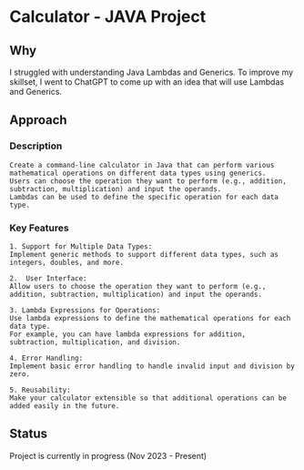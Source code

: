 # Calculator - JAVA Project

## Why
  I struggled with understanding Java Lambdas and Generics. 
  To improve my skillset, I went to ChatGPT to come up with an idea that will use Lambdas and Generics.

## Approach

  ### Description
  
    Create a command-line calculator in Java that can perform various mathematical operations on different data types using generics. 
    Users can choose the operation they want to perform (e.g., addition, subtraction, multiplication) and input the operands. 
    Lambdas can be used to define the specific operation for each data type.

  ### Key Features
  
    1. Support for Multiple Data Types: 
    Implement generic methods to support different data types, such as integers, doubles, and more.
    
    2.  User Interface: 
    Allow users to choose the operation they want to perform (e.g., addition, subtraction, multiplication) and input the operands.
    
    3. Lambda Expressions for Operations: 
    Use lambda expressions to define the mathematical operations for each data type. 
    For example, you can have lambda expressions for addition, subtraction, multiplication, and division.
    
    4. Error Handling: 
    Implement basic error handling to handle invalid input and division by zero.
    
    5. Reusability: 
    Make your calculator extensible so that additional operations can be added easily in the future.

## Status
  Project is currently in progress (Nov 2023 - Present)
